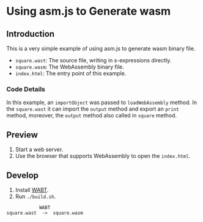 # Using asm.js to Generate wasm

## Introduction

This is a very simple example of using asm.js to generate wasm binary file.

+ `square.wast`: The source file, writing in s-expressions directly.
+ `square.wasm`: The WebAssembly binary file.
+ `index.html`: The entry point of this example.

### Code Details

In this example, an `importObject` was passed to `loadWebAssembly` method. In the `square.wast` it can import the `output` method and export an `print` method, moreover, the `output` method also called in `square` method.

## Preview

1. Start a web server.
2. Use the browser that supports WebAssembly to open the `index.html`.

## Develop

1. Install [WABT](https://github.com/WebAssembly/wabt).
3. Run `./build.sh`.

```
            WABT
square.wast  ->  square.wasm
```
